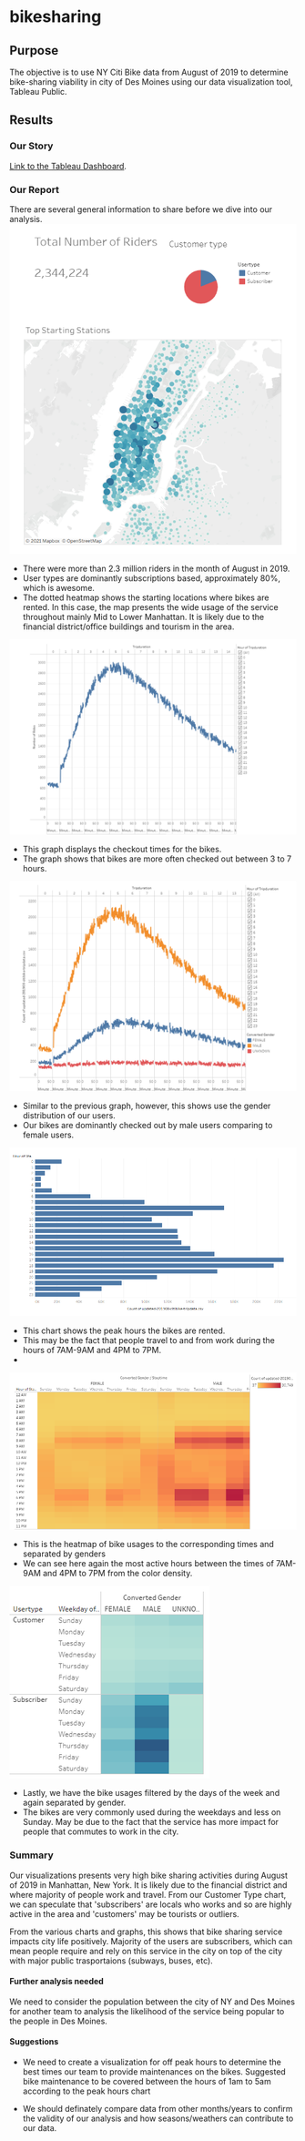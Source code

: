 # bikesharing

## Purpose
The objective is to use NY Citi Bike data from August of 2019 to determine bike-sharing viability in city of Des Moines using our data visualization tool, Tableau Public.

## Results
### Our Story
[Link to the Tableau Dashboard](https://public.tableau.com/app/profile/daniel.chu6199/viz/BikeSharingforDesMoines/NYCCitiBike?publish=yes).

### Our Report
There are several general information to share before we dive into our analysis.
![](images/Capture_1.PNG)
- There were more than 2.3 million riders in the month of August in 2019.
- User types are dominantly subscriptions based, approximately 80%, which is awesome.
- The dotted heatmap shows the starting locations where bikes are rented. In this case, the map presents the wide usage of the service throughout mainly Mid to Lower Manhattan. It is likely due to the financial district/office buildings and tourism in the area.


![](images/Capture_2.PNG)
- This graph displays the checkout times for the bikes.
- The graph shows that bikes are more often checked out between 3 to 7 hours.


![](images/Capture_3.PNG)
- Similar to the previous graph, however, this shows use the gender distribution of our users.
- Our bikes are dominantly checked out by male users comparing to female users. 


![](images/Capture_4.PNG)
- This chart shows the peak hours the bikes are rented.
- This may be the fact that people travel to and from work during the hours of 7AM-9AM and 4PM to 7PM.
- 



![](images/Capture_5.PNG)
- This is the heatmap of bike usages to the corresponding times and separated by genders
- We can see here again the most active hours between the times of 7AM-9AM and 4PM to 7PM from the color density.


![](images/Capture_6.PNG)
- Lastly, we have the bike usages filtered by the days of the week and again separated by gender.
- The bikes are very commonly used during the weekdays and less on Sunday. May be due to the fact that the service has more impact for people that commutes to work in the city. 


### Summary
Our visualizations presents very high bike sharing activities during August of 2019 in Manhattan, New York. It is likely due to the financial district and where majority of people work and travel. From our Customer Type chart, we can speculate that 'subscribers' are locals who works and so are highly active in the area and 'customers' may be tourists or outliers. 

From the various charts and graphs, this shows that bike sharing service impacts city life positively. Majority of the users are subscribers, which can mean people require and rely on this service in the city on top of the city with major public trasportaions (subways, buses, etc). 

#### Further analysis needed
We need to consider the population between the city of NY and Des Moines for another team to analysis the likelihood of the service being popular to the people in Des Moines.

#### Suggestions

- We need to create a visualization for off peak hours to determine the best times our team to provide maintenances on the bikes. Suggested bike maintenance to be covered between the hours of 1am to 5am according to the peak hours chart

- We should definately compare data from other months/years to confirm the validity of our analysis and how seasons/weathers can contribute to our data.

